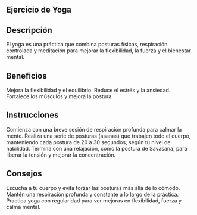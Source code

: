 ## Ejercicio de Yoga

## Descripción
El yoga es una práctica que combina posturas físicas, respiración controlada y meditación para mejorar la flexibilidad, la fuerza y el bienestar mental.

## Beneficios
Mejora la flexibilidad y el equilibrio.
Reduce el estrés y la ansiedad.
Fortalece los músculos y mejora la postura.

## Instrucciones
Comienza con una breve sesión de respiración profunda para calmar la mente.
Realiza una serie de posturas (asanas) que trabajen todo el cuerpo, manteniendo cada postura de 20 a 30 segundos, según tu nivel de habilidad.
Termina con una relajación, como la postura de Savasana, para liberar la tensión y mejorar la concentración.

## Consejos
Escucha a tu cuerpo y evita forzar las posturas más allá de lo cómodo.
Mantén una respiración profunda y constante a lo largo de la práctica.
Practica yoga con regularidad para ver mejoras en flexibilidad, fuerza y calma mental.
